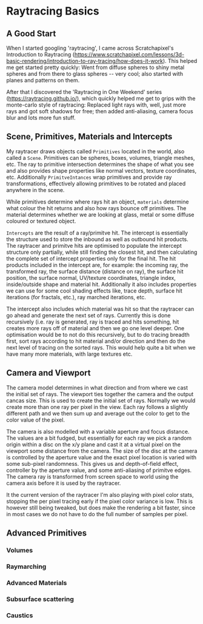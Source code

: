 # Raytracing Basics

## A Good Start
When I started googling 'raytracing', I came across Scratchapixel's Introduction to Raytracing (https://www.scratchapixel.com/lessons/3d-basic-rendering/introduction-to-ray-tracing/how-does-it-work).  This helped me get started pretty quickly: Went from diffuse spheres to shiny metal spheres and from there to glass spheres -- very cool; also started with planes and patterns on them.

After that I discovered the 'Raytracing in One Weekend' series (https://raytracing.github.io/), which quickly helped me get to grips with the monte-carlo style of raytracing: Replaced light rays with, well, just more rays and got soft shadows for free; then added anti-aliasing, camera focus blur and lots more fun stuff.

## Scene, Primitives, Materials and Intercepts
My raytracer draws objects called `Primitives` located in the world, also called a `Scene`.  Primitives can be spheres, boxes, volumes, triangle meshes, etc.  The ray to primitive intersection determines the shape of what you see and also provides shape properties like normal vectors, texture coordinates, etc.  Additionally `PrimitveIntances` wrap primitives and provide ray transformations, effectively allowing primitives to be rotated and placed anywhere in the scene.

While primitives determine where rays hit an object, `materials` determine what colour the hit returns and also how rays bounce off primitives.  The material determines whether we are looking at glass, metal or some diffuse coloured or textured object.

`Intercepts` are the result of a ray/primitve hit.  The intercept is essentially the structure used to store the inbound as well as outbound hit products.  The raytracer and primitve hits are optimised to populate the intercept structure only partially, while still finding the closest hit, and then calculating the complete set of intercept properties only for the final hit.  The hit products included in the intercept are, for example: the incoming ray, the transformed ray, the surface distance (distance on ray), the surface hit position, the surface normal, UV/texture coordinates, triangle index, inside/outside shape and material hit.  Additionally it also includes properties we can use for some cool shading effects like, trace depth, surface hit iterations (for fractals, etc.), ray marched iterations, etc.

The intercept also includes which material was hit so that the raytracer can go ahead and generate the next set of rays. Currently this is done recursively (i.e. ray is generated, ray is traced and hits something, hit creates more rays off of material and then we go one level deeper.  One optimisation would be to not do this recursively, but to do tracing breadth first, sort rays according to hit material and/or direction and then do the next level of tracing on the sorted rays.  This would help quite a bit when we have many more materials, with large textures etc.

## Camera and Viewport
The camera model determines in what direction and from where we cast the initial set of rays. The viewport ties together the camera and the output cancas size.  This is used to create the initial set of rays. Normally we would create more than one ray per pixel in the view.  Each ray follows a slightly different path and we then sum up and average out the color to get to the color value of the pixel.

The camera is also modelled with a variable aperture and focus distance. The values are a bit fudged, but essentially for each ray we pick a random origin within a disc on the x/y plane and cast it at a virtual pixel on the viewport some distance from the camera. The size of the disc at the camera is controlled by the aperture value and the exact pixel location is varied with some sub-pixel randomness. This gives us and depth-of-field effect, controller by the aperture value, and some anti-aliasing of primitve edges.  The camera ray is transformed from screen space to world using the camera axis before it is used by the raytracer.

It the current version of the raytracer I'm also playing with pixel color stats, stopping the per pixel tracing early if the pixel color variance is low.  This is however still being tweaked, but does make the rendering a bit faster, since in most cases we do not have to do the full number of samples per pixel.

## Advanced Primitives
### Volumes
### Raymarching
### Advanced Materials
### Subsurface scattering
### Caustics

  
